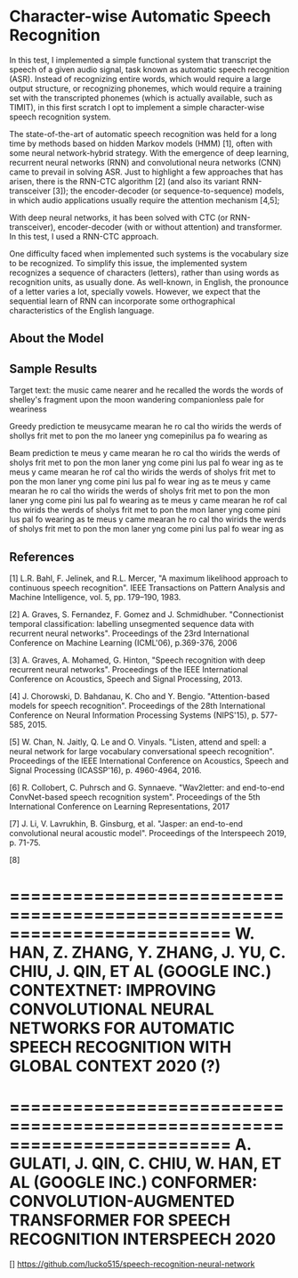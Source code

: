 # Character-wise Automatic Speech Recognition

In this test, I implemented a simple functional system that transcript the speech of a given audio signal, task known as automatic speech recognition (ASR). Instead of recognizing entire words, which would require a large output structure, or recognizing phonemes, which would require a training set with the transcripted phonemes (which is actually available, such as TIMIT), in this first scratch I opt to implement a simple character-wise speech recognition system.

The state-of-the-art of automatic speech recognition was held for a long time by methods based on hidden Markov models (HMM) [1], often with some neural network-hybrid strategy. With the emergence of deep learning, recurrent neural networks (RNN) and convolutional neura networks (CNN) came to prevail in solving ASR. Just to highlight a few approaches that has arisen, there is the RNN-CTC algorithm [2] (and also its variant RNN-transceiver [3]); the encoder-decoder (or sequence-to-sequence) models, in which audio applications usually require the attention mechanism [4,5];

With deep neural networks, it has been solved with CTC (or RNN-transceiver),
encoder-decoder (with or without attention) and transformer. In this test, I used a RNN-CTC approach.


One difficulty faced when implemented such systems is the vocabulary size to be recognized. To simplify this issue,
the implemented system recognizes a sequence of characters (letters), rather than using words as recognition units,
as usually done. As well-known, in English, the pronounce of a letter varies a lot, specially vowels. However, we
expect that the sequential learn of RNN can incorporate some orthographical characteristics of the English language.


## About the Model

## Sample Results

Target text:
the music came nearer and he recalled the words the words of shelley's fragment upon the moon wandering companionless pale for weariness

Greedy prediction
te meusycame mearan he ro cal tho wirids the werds of shollys frit met to pon the mo laneer yng comepinilus pa fo wearing as

Beam prediction
te meus y came mearan he ro cal tho wirids the werds of sholys frit met to pon the mon laner yng come pini lus pal fo wear ing as
te meus y came mearan he rof cal tho wirids the werds of sholys frit met to pon the mon laner yng come pini lus pal fo wear ing as
te meus y came mearan he ro cal tho wirids the werds of sholys frit met to pon the mon laner yng come pini lus pal fo wearing as
te meus y came mearan he rof cal tho wirids the werds of sholys frit met to pon the mon laner yng come pini lus pal fo wearing as
te meus y came mearan he ro cal tho wirids the werds of sholys frit met to pon the mon laner yng come pini lus pal fo wear ing as


## References

[1] L.R. Bahl, F. Jelinek, and R.L. Mercer, "A maximum likelihood approach to continuous speech recognition". IEEE Transactions on Pattern Analysis and Machine Intelligence, vol. 5, pp. 179–190, 1983.

[2] A. Graves, S. Fernandez, F. Gomez and J. Schmidhuber. "Connectionist temporal classification: labelling unsegmented sequence data with recurrent neural networks". Proceedings of the 23rd International Conference on Machine Learning (ICML'06), p.369-376, 2006

[3] A. Graves, A. Mohamed, G. Hinton, "Speech recognition with deep recurrent neural networks". Proceedings of the IEEE International Conference on Acoustics, Speech and Signal Processing, 2013.

[4] J. Chorowski, D. Bahdanau, K. Cho and Y. Bengio. "Attention-based models for speech recognition". Proceedings of the 28th International Conference on Neural Information Processing Systems (NIPS'15), p. 577-585, 2015.

[5] W. Chan, N. Jaitly, Q. Le and O. Vinyals. "Listen, attend and spell: a neural network for large vocabulary conversational speech recognition". Proceedings of the IEEE International Conference on Acoustics, Speech and Signal Processing (ICASSP'16), p. 4960-4964, 2016.

[6] R. Collobert, C. Puhrsch and G. Synnaeve. "Wav2letter: and end-to-end ConvNet-based speech recognition system". Proceedings of the 5th International Conference on Learning Representations, 2017

[7] J. Li, V. Lavrukhin, B. Ginsburg, et al. "Jasper: an end-to-end convolutional neural acoustic model". Proceedings of the Interspeech 2019, p. 71-75.

[8]


=========================================================================
W. HAN, Z. ZHANG, Y. ZHANG, J. YU, C. CHIU, J. QIN, ET AL (GOOGLE INC.)
CONTEXTNET: IMPROVING CONVOLUTIONAL NEURAL NETWORKS FOR AUTOMATIC
SPEECH RECOGNITION WITH GLOBAL CONTEXT
2020 (?)
=========================================================================


=========================================================================
A. GULATI, J. QIN, C. CHIU, W. HAN, ET AL (GOOGLE INC.)
CONFORMER: CONVOLUTION-AUGMENTED TRANSFORMER FOR SPEECH RECOGNITION
INTERSPEECH 2020
=========================================================================

[] https://github.com/lucko515/speech-recognition-neural-network
